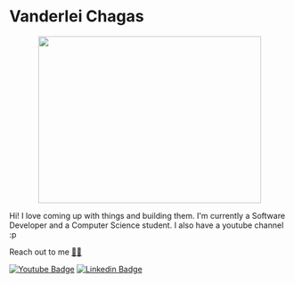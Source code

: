 # Vanderlei Chagas

<p align="center">
  <img align="center" height="300" width="400" src="https://media.giphy.com/media/I7kkegrRyNrk4/giphy.gif">
</p>

Hi! I love coming up with things and building them. I'm currently a Software Developer and a Computer Science student. I also have a youtube channel :p

Reach out to me [🦾](https://emojipedia.org/mechanical-arm/)[🤖](https://emojipedia.org/robot/)


[![Youtube Badge](https://img.shields.io/badge/-Youtube-FF0000?style=flat-square&labelColor=FF0000&logo=youtube&logoColor=white&link=https://www.youtube.com/channel/UCbNrfMN64fBFW7o0sCREOVg/videos)](https://www.youtube.com/channel/UCbNrfMN64fBFW7o0sCREOVg/videos) [![Linkedin Badge](https://img.shields.io/badge/-LinkedIn-blue?style=flat-square&logo=Linkedin&logoColor=white&link=https://www.linkedin.com/in/vanderlei-lopes-622823165/)](https://www.linkedin.com/in/vanderlei-lopes-622823165/)
